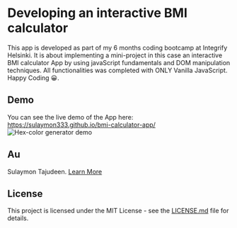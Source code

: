 # Developing an interactive BMI calculator

This app is developed as part of my 6 months coding bootcamp at Integrify Helsinki. It is about implementing a mini-project in this case an interactive BMI calculator App by using javaScript fundamentals and DOM manipulation techniques. All functionalities was completed with ONLY Vanilla JavaScript. Happy Coding 😀.

## Demo

You can see the live demo of the App here: https://sulaymon333.github.io/bmi-calculator-app/
![Hex-color generator demo](asset/bmi-calculator-app-demo2.gif)

## Au

Sulaymon Tajudeen. [Learn More](https://sulaymontajudeen.com/)

## License

This project is licensed under the MIT License - see the [LICENSE.md](./LICENSE.md) file for details.
